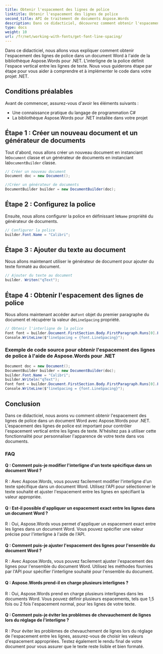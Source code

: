 ```yaml
---
title: Obtenir l'espacement des lignes de police
linktitle: Obtenir l'espacement des lignes de police
second_title: API de traitement de documents Aspose.Words
description: Dans ce didacticiel, découvrez comment obtenir l'espacement des lignes de police dans un document Word avec Aspose.Words pour .NET.
type: docs
weight: 10
url: /fr/net/working-with-fonts/get-font-line-spacing/
---
```

Dans ce didacticiel, nous allons vous expliquer comment obtenir l'espacement des lignes de police dans un document Word à l'aide de la bibliothèque Aspose.Words pour .NET. L'interligne de la police définit l'espace vertical entre les lignes de texte. Nous vous guiderons étape par étape pour vous aider à comprendre et à implémenter le code dans votre projet .NET.

## Conditions préalables
Avant de commencer, assurez-vous d'avoir les éléments suivants :
- Une connaissance pratique du langage de programmation C#
- La bibliothèque Aspose.Words pour .NET installée dans votre projet

## Étape 1 : Créer un nouveau document et un générateur de documents
 Tout d'abord, nous allons créer un nouveau document en instanciant le`Document` classe et un générateur de documents en instanciant la`DocumentBuilder` classe.

```csharp
// Créer un nouveau document
Document doc = new Document();

//Créer un générateur de documents
DocumentBuilder builder = new DocumentBuilder(doc);
```

## Étape 2 : Configurez la police
 Ensuite, nous allons configurer la police en définissant le`Name` propriété du générateur de documents.

```csharp
// Configurer la police
builder.Font.Name = "Calibri";
```

## Étape 3 : Ajouter du texte au document
Nous allons maintenant utiliser le générateur de document pour ajouter du texte formaté au document.

```csharp
// Ajouter du texte au document
builder. Writen("qText");
```

## Étape 4 : Obtenir l'espacement des lignes de police
 Nous allons maintenant accéder au`Font` objet du premier paragraphe du document et récupérer la valeur de`LineSpacing` propriété.

```csharp
// Obtenir l'interligne de la police
Font font = builder.Document.FirstSection.Body.FirstParagraph.Runs[0].Font;
Console.WriteLine($"lineSpacing = {font.LineSpacing}");
```

### Exemple de code source pour obtenir l'espacement des lignes de police à l'aide de Aspose.Words pour .NET 
```csharp
Document doc = new Document();
DocumentBuilder builder = new DocumentBuilder(doc);
builder.Font.Name = "Calibri";
builder.Writeln("qText");
Font font = builder.Document.FirstSection.Body.FirstParagraph.Runs[0].Font;
Console.WriteLine($"lineSpacing = {font.LineSpacing}");
```

## Conclusion
Dans ce didacticiel, nous avons vu comment obtenir l'espacement des lignes de police dans un document Word avec Aspose.Words pour .NET. L'espacement des lignes de police est important pour contrôler l'espacement vertical entre les lignes de texte. N'hésitez pas à utiliser cette fonctionnalité pour personnaliser l'apparence de votre texte dans vos documents.

### FAQ

#### Q : Comment puis-je modifier l'interligne d'un texte spécifique dans un document Word ?

R : Avec Aspose.Words, vous pouvez facilement modifier l'interligne d'un texte spécifique dans un document Word. Utilisez l'API pour sélectionner le texte souhaité et ajuster l'espacement entre les lignes en spécifiant la valeur appropriée.

#### Q : Est-il possible d'appliquer un espacement exact entre les lignes dans un document Word ?

R : Oui, Aspose.Words vous permet d'appliquer un espacement exact entre les lignes dans un document Word. Vous pouvez spécifier une valeur précise pour l'interligne à l'aide de l'API.

#### Q : Comment puis-je ajuster l'espacement des lignes pour l'ensemble du document Word ?

R : Avec Aspose.Words, vous pouvez facilement ajuster l'espacement des lignes pour l'ensemble du document Word. Utilisez les méthodes fournies par l'API pour spécifier l'interligne souhaité pour l'ensemble du document.

#### Q : Aspose.Words prend-il en charge plusieurs interlignes ?

R : Oui, Aspose.Words prend en charge plusieurs interlignes dans les documents Word. Vous pouvez définir plusieurs espacements, tels que 1,5 fois ou 2 fois l'espacement normal, pour les lignes de votre texte.

#### Q : Comment puis-je éviter les problèmes de chevauchement de lignes lors du réglage de l'interligne ?

R : Pour éviter les problèmes de chevauchement de lignes lors du réglage de l'espacement entre les lignes, assurez-vous de choisir les valeurs d'espacement appropriées. Testez également le rendu final de votre document pour vous assurer que le texte reste lisible et bien formaté.